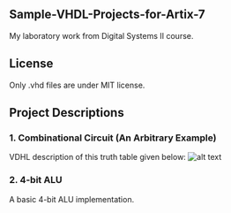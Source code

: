 ## Sample-VHDL-Projects-for-Artix-7
My laboratory work from Digital Systems II course.

## License
Only .vhd files are under MIT license.

## Project Descriptions
### 1. Combinational Circuit (An Arbitrary Example)
VDHL description of this truth table given below:
![alt text](https://dl.dropboxusercontent.com/s/cl5yxw5zzegb3ys/ALU.png)


### 2. 4-bit ALU
A basic 4-bit ALU implementation.
